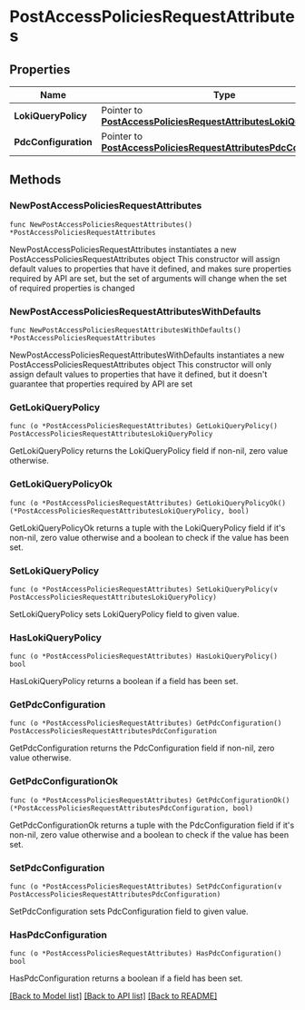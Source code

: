 # PostAccessPoliciesRequestAttributes

## Properties

Name | Type | Description | Notes
------------ | ------------- | ------------- | -------------
**LokiQueryPolicy** | Pointer to [**PostAccessPoliciesRequestAttributesLokiQueryPolicy**](PostAccessPoliciesRequestAttributesLokiQueryPolicy.md) |  | [optional] 
**PdcConfiguration** | Pointer to [**PostAccessPoliciesRequestAttributesPdcConfiguration**](PostAccessPoliciesRequestAttributesPdcConfiguration.md) |  | [optional] 

## Methods

### NewPostAccessPoliciesRequestAttributes

`func NewPostAccessPoliciesRequestAttributes() *PostAccessPoliciesRequestAttributes`

NewPostAccessPoliciesRequestAttributes instantiates a new PostAccessPoliciesRequestAttributes object
This constructor will assign default values to properties that have it defined,
and makes sure properties required by API are set, but the set of arguments
will change when the set of required properties is changed

### NewPostAccessPoliciesRequestAttributesWithDefaults

`func NewPostAccessPoliciesRequestAttributesWithDefaults() *PostAccessPoliciesRequestAttributes`

NewPostAccessPoliciesRequestAttributesWithDefaults instantiates a new PostAccessPoliciesRequestAttributes object
This constructor will only assign default values to properties that have it defined,
but it doesn't guarantee that properties required by API are set

### GetLokiQueryPolicy

`func (o *PostAccessPoliciesRequestAttributes) GetLokiQueryPolicy() PostAccessPoliciesRequestAttributesLokiQueryPolicy`

GetLokiQueryPolicy returns the LokiQueryPolicy field if non-nil, zero value otherwise.

### GetLokiQueryPolicyOk

`func (o *PostAccessPoliciesRequestAttributes) GetLokiQueryPolicyOk() (*PostAccessPoliciesRequestAttributesLokiQueryPolicy, bool)`

GetLokiQueryPolicyOk returns a tuple with the LokiQueryPolicy field if it's non-nil, zero value otherwise
and a boolean to check if the value has been set.

### SetLokiQueryPolicy

`func (o *PostAccessPoliciesRequestAttributes) SetLokiQueryPolicy(v PostAccessPoliciesRequestAttributesLokiQueryPolicy)`

SetLokiQueryPolicy sets LokiQueryPolicy field to given value.

### HasLokiQueryPolicy

`func (o *PostAccessPoliciesRequestAttributes) HasLokiQueryPolicy() bool`

HasLokiQueryPolicy returns a boolean if a field has been set.

### GetPdcConfiguration

`func (o *PostAccessPoliciesRequestAttributes) GetPdcConfiguration() PostAccessPoliciesRequestAttributesPdcConfiguration`

GetPdcConfiguration returns the PdcConfiguration field if non-nil, zero value otherwise.

### GetPdcConfigurationOk

`func (o *PostAccessPoliciesRequestAttributes) GetPdcConfigurationOk() (*PostAccessPoliciesRequestAttributesPdcConfiguration, bool)`

GetPdcConfigurationOk returns a tuple with the PdcConfiguration field if it's non-nil, zero value otherwise
and a boolean to check if the value has been set.

### SetPdcConfiguration

`func (o *PostAccessPoliciesRequestAttributes) SetPdcConfiguration(v PostAccessPoliciesRequestAttributesPdcConfiguration)`

SetPdcConfiguration sets PdcConfiguration field to given value.

### HasPdcConfiguration

`func (o *PostAccessPoliciesRequestAttributes) HasPdcConfiguration() bool`

HasPdcConfiguration returns a boolean if a field has been set.


[[Back to Model list]](../README.md#documentation-for-models) [[Back to API list]](../README.md#documentation-for-api-endpoints) [[Back to README]](../README.md)



